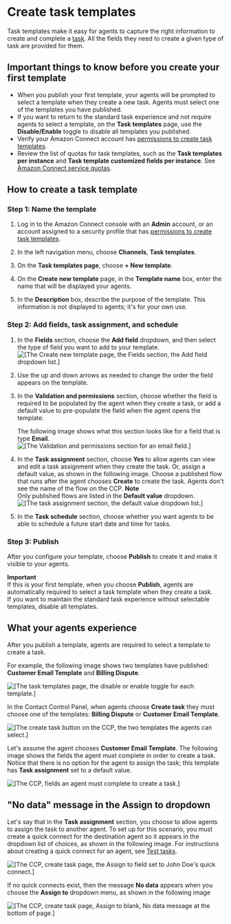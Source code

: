 # Create task templates<a name="task-templates"></a>

Task templates make it easy for agents to capture the right information to create and complete a [task](tasks.md)\. All the fields they need to create a given type of task are provided for them\.

## Important things to know before you create your first template<a name="important-info-task-templates"></a>
+ When you publish your first template, your agents will be prompted to select a template when they create a new task\. Agents must select one of the templates you have published\.
+ If you want to return to the standard task experience and not require agents to select a template, on the **Task templates** page, use the **Disable/Enable** toggle to disable all templates you published\.
+ Verify your Amazon Connect account has [permissions to create task templates](task-template-permissions.md)\.
+ Review the list of quotas for task templates, such as the **Task templates per instance** and **Task template customized fields per instance**\. See [Amazon Connect service quotas](amazon-connect-service-limits.md)\. 

## How to create a task template<a name="build-task-templates"></a>

### Step 1: Name the template<a name="name-template"></a>

1. Log in to the Amazon Connect console with an **Admin** account, or an account assigned to a security profile that has [permissions to create task templates](task-template-permissions.md)\. 

1. In the left navigation menu, choose **Channels**, **Task templates**\.

1. On the **Task templates page**, choose **\+ New template**\. 

1. On the **Create new template** page, in the **Template name** box, enter the name that will be displayed your agents\.

1. In the **Description** box, describe the purpose of the template\. This information is not displayed to agents; it's for your own use\.

### Step 2: Add fields, task assignment, and schedule<a name="add-template-fields"></a>

1. In the **Fields** section, choose the **Add field** dropdown, and then select the type of field you want to add to your template\.  
![\[The Create new template page, the Fields section, the Add field dropdown list.\]](http://docs.aws.amazon.com/connect/latest/adminguide/images/task-templates-field-type.png)

1. Use the up and down arrows as needed to change the order the field appears on the template\.

1. In the **Validation and permissions** section, choose whether the field is required to be populated by the agent when they create a task, or add a default value to pre\-populate the field when the agent opens the template\. 

   The following image shows what this section looks like for a field that is type **Email**\.  
![\[The Validation and permissions section for an email field.\]](http://docs.aws.amazon.com/connect/latest/adminguide/images/task-templates-field-permissions.png)

1. In the **Task assignment** section, choose **Yes** to allow agents can view and edit a task assignment when they create the task\. Or, assign a default value, as shown in the following image\. Choose a published flow that runs after the agent chooses **Create** to create the task\. Agents don't see the name of the flow on the CCP\.
**Note**  
Only published flows are listed in the **Default value** dropdown\.  
![\[The task assignment section, the default value dropdown list.\]](http://docs.aws.amazon.com/connect/latest/adminguide/images/task-templates-task-assigment.png)

1. In the **Task schedule** section, choose whether you want agents to be able to schedule a future start date and time for tasks\.

### Step 3: Publish<a name="task-template-publish"></a>

After you configure your template, choose **Publish** to create it and make it visible to your agents\.

**Important**  
If this is your first template, when you choose **Publish**, agents are automatically required to select a task template when they create a task\.   
If you want to maintain the standard task experience without selectable templates, disable all templates\. 

## What your agents experience<a name="agent-experience-task-template"></a>

After you publish a template, agents are required to select a template to create a task\. 

For example, the following image shows two templates have published: **Customer Email Template** and **Billing Dispute**\.

![\[The task templates page, the disable or enable toggle for each template.\]](http://docs.aws.amazon.com/connect/latest/adminguide/images/task-templates-published.png)

In the Contact Control Panel, when agents choose **Create task** they must choose one of the templates: **Billing Dispute** or **Customer Email Template**\.

![\[The create task button on the CCP, the two templates the agents can select.\]](http://docs.aws.amazon.com/connect/latest/adminguide/images/task-templates-agent-experience.png)

Let's assume the agent chooses **Customer Email Template**\. The following image shows the fields the agent must complete in order to create a task\. Notice that there is no option for the agent to assign the task; this template has **Task assignment** set to a default value\. 

![\[The CCP, fields an agent must complete to create a task.\]](http://docs.aws.amazon.com/connect/latest/adminguide/images/task-templates-create-task-ccp.png)

## "No data" message in the Assign to dropdown<a name="no-data-message-task-template"></a>

Let's say that in the **Task assignment** section, you choose to allow agents to assign the task to another agent\. To set up for this scenario, you must create a quick connect for the destination agent so it appears in the dropdown list of choices, as shown in the following image\. For instructions about creating a quick connect for an agent, see [Test tasks](chat-testing.md#test-tasks)\.

![\[The CCP, create task page, the Assign to field set to John Doe's quick connect.\]](http://docs.aws.amazon.com/connect/latest/adminguide/images/task-templates-choose-agent-quick-connect.png)

If no quick connects exist, then the message **No data** appears when you choose the **Assign to** dropdown menu, as shown in the following image

![\[The CCP, create task page, Assign to blank, No data message at the bottom of page.\]](http://docs.aws.amazon.com/connect/latest/adminguide/images/task-templates-no-data.png)